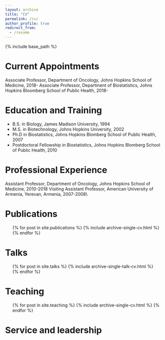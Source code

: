 ```yaml
---
layout: archive
title: "CV"
permalink: /cv/
author_profile: true
redirect_from:
  - /resume
---
```


{% include base_path %}

Current Appointments
======
Associate Professor, Department of Oncology, Johns Hopkins School of Medicine, 2018-
Associate Professor, Department of Biostatistics, Johns Hopkins Bloomberg School of Public Health, 2018-

Education and Training
======
* B.S. in Biology, James Madison University, 1994
* M.S. in Biotechnology, Johns Hopkins University, 2002
* Ph.D in Biostatistics, Johns Hopkins Blomberg School of Public Health, 2007 
* Postdoctoral Fellowship in Biostatistics, Johns Hopkins Blomberg School of Public Health, 2010

Professional Experience
======
Assistant Professor, Department of Oncology, Johns Hopkins School of Medicine, 2010-2018 
Visiting Assistant Professor, American University of Armenia, Yerevan, Armenia, 2007-2008\\


Publications
======
  <ul>{% for post in site.publications %}
    {% include archive-single-cv.html %}
  {% endfor %}</ul>
  
Talks
======
  <ul>{% for post in site.talks %}
    {% include archive-single-talk-cv.html %}
  {% endfor %}</ul>
  
Teaching
======
  <ul>{% for post in site.teaching %}
    {% include archive-single-cv.html %}
  {% endfor %}</ul>
  
Service and leadership
======

